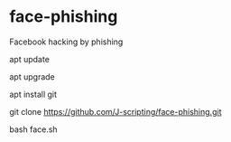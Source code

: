 # face-phishing
Facebook hacking by phishing

apt update

apt upgrade

apt install git

git clone https://github.com/J-scripting/face-phishing.git

bash face.sh
